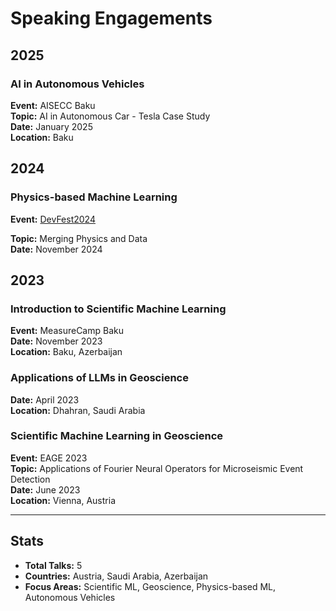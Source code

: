 # Speaking Engagements

## 2025

### AI in Autonomous Vehicles
**Event:** AISECC Baku  
**Topic:** AI in Autonomous Car - Tesla Case Study  
**Date:** January 2025  
**Location:** Baku

## 2024

### Physics-based Machine Learning
**Event:** [DevFest2024](https://github.com/Kanan99/Devfest_2024_sciml)  

**Topic:** Merging Physics and Data  
**Date:** November 2024



## 2023

### Introduction to Scientific Machine Learning
**Event:** MeasureCamp Baku  
**Date:** November 2023  
**Location:** Baku, Azerbaijan

### Applications of LLMs in Geoscience
**Date:** April 2023  
**Location:** Dhahran, Saudi Arabia

### Scientific Machine Learning in Geoscience
**Event:** EAGE 2023  
**Topic:** Applications of Fourier Neural Operators for Microseismic Event Detection  
**Date:** June 2023  
**Location:** Vienna, Austria

---

## Stats
- **Total Talks:** 5
- **Countries:** Austria, Saudi Arabia, Azerbaijan
- **Focus Areas:** Scientific ML, Geoscience, Physics-based ML, Autonomous Vehicles
